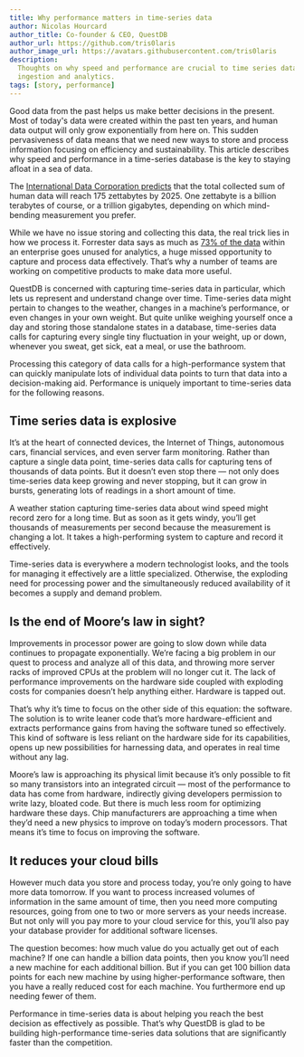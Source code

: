 ```yaml
---
title: Why performance matters in time-series data
author: Nicolas Hourcard
author_title: Co-founder & CEO, QuestDB
author_url: https://github.com/tris0laris
author_image_url: https://avatars.githubusercontent.com/tris0laris
description:
  Thoughts on why speed and performance are crucial to time series database
  ingestion and analytics.
tags: [story, performance]
---
```


Good data from the past helps us make better decisions in the present. Most of
today's data were created within the past ten years, and human data output will
only grow exponentially from here on. This sudden pervasiveness of data means
that we need new ways to store and process information focusing on efficiency
and sustainability. This article describes why speed and performance in a
time-series database is the key to staying afloat in a sea of data.

<!--truncate-->

The
[International Data Corporation predicts](https://www.seagate.com/files/www-content/our-story/trends/files/idc-seagate-dataage-whitepaper.pdf)
that the total collected sum of human data will reach 175 zettabytes by 2025.
One zettabyte is a billion terabytes of course, or a trillion gigabytes,
depending on which mind-bending measurement you prefer.

While we have no issue storing and collecting this data, the real trick lies in
how we process it. Forrester data says as much as
[73% of the data](https://go.forrester.com/blogs/hadoop-is-datas-darling-for-a-reason/)
within an enterprise goes unused for analytics, a huge missed opportunity to
capture and process data effectively. That’s why a number of teams are working
on competitive products to make data more useful.

QuestDB is concerned with capturing time-series data in particular, which lets
us represent and understand change over time. Time-series data might pertain to
changes to the weather, changes in a machine’s performance, or even changes in
your own weight. But quite unlike weighing yourself once a day and storing those
standalone states in a database, time-series data calls for capturing every
single tiny fluctuation in your weight, up or down, whenever you sweat, get
sick, eat a meal, or use the bathroom.

Processing this category of data calls for a high-performance system that can
quickly manipulate lots of individual data points to turn that data into a
decision-making aid. Performance is uniquely important to time-series data for
the following reasons.

## Time series data is explosive

It’s at the heart of connected devices, the Internet of Things, autonomous cars,
financial services, and even server farm monitoring. Rather than capture a
single data point, time-series data calls for capturing tens of thousands of
data points. But it doesn’t even stop there — not only does time-series data
keep growing and never stopping, but it can grow in bursts, generating lots of
readings in a short amount of time.

A weather station capturing time-series data about wind speed might record zero
for a long time. But as soon as it gets windy, you’ll get thousands of
measurements per second because the measurement is changing a lot. It takes a
high-performing system to capture and record it effectively.

Time-series data is everywhere a modern technologist looks, and the tools for
managing it effectively are a little specialized. Otherwise, the exploding need
for processing power and the simultaneously reduced availability of it becomes a
supply and demand problem.

## Is the end of Moore’s law in sight?

Improvements in processor power are going to slow down while data continues to
propagate exponentially. We’re facing a big problem in our quest to process and
analyze all of this data, and throwing more server racks of improved CPUs at the
problem will no longer cut it. The lack of performance improvements on the
hardware side coupled with exploding costs for companies doesn’t help anything
either. Hardware is tapped out.

That’s why it’s time to focus on the other side of this equation: the software.
The solution is to write leaner code that’s more hardware-efficient and extracts
performance gains from having the software tuned so effectively. This kind of
software is less reliant on the hardware side for its capabilities, opens up new
possibilities for harnessing data, and operates in real time without any lag.

Moore’s law is approaching its physical limit because it’s only possible to fit
so many transistors into an integrated circuit — most of the performance to data
has come from hardware, indirectly giving developers permission to write lazy,
bloated code. But there is much less room for optimizing hardware these days.
Chip manufacturers are approaching a time when they’d need a new physics to
improve on today’s modern processors. That means it’s time to focus on improving
the software.

## It reduces your cloud bills

However much data you store and process today, you’re only going to have more
data tomorrow. If you want to process increased volumes of information in the
same amount of time, then you need more computing resources, going from one to
two or more servers as your needs increase. But not only will you pay more to
your cloud service for this, you’ll also pay your database provider for
additional software licenses.

The question becomes: how much value do you actually get out of each machine? If
one can handle a billion data points, then you know you’ll need a new machine
for each additional billion. But if you can get 100 billion data points for each
new machine by using higher-performance software, then you have a really reduced
cost for each machine. You furthermore end up needing fewer of them.

Performance in time-series data is about helping you reach the best decision as
effectively as possible. That’s why QuestDB is glad to be building
high-performance time-series data solutions that are significantly faster than
the competition.
